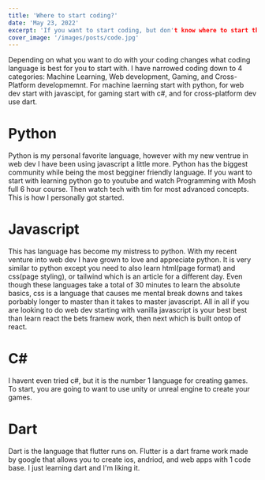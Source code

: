 ```yaml
---
title: 'Where to start coding?'
date: 'May 23, 2022'
excerpt: 'If you want to start coding, but don't know where to start this article is for you'
cover_image: '/images/posts/code.jpg'
---
```


Depending on what you want to do with your coding changes what coding language is best for you to start with. I have narrowed coding down to 4 categories: Machine Learning, Web development, Gaming, and Cross-Platform developmemnt. For machine laerning start with python, for web dev start with javascipt, for gaming start with c#, and for cross-platform dev use dart.

<h1>Python</h1>
Python is my personal favorite language, however with my new ventrue in web dev I have been using javascript a little more. Python has the biggest community while being the most begginer friendly language. If you want to start with learning python go to youtube and watch Programming with Mosh full 6 hour course. Then watch tech with tim for most advanced concepts. This is how I personally got started.

<h1>Javascript</h1>
This has language has become my mistress to python. With my recent venture into web dev I have grown to love and appreciate python. It is very similar to python except you need to also learn html(page format) and css(page styling), or tailwind which is an article for a different day. Even though these languages take a total of 30 minutes to learn the absolute basics, css is a language that causes me mental break downs and takes porbably longer to master than it takes to master javascript. All in all if you are looking to do web dev starting with vanilla javascript is your best best than learn react the bets framew work, then next which is built ontop of react.

<h1>C#</h1>
I havent even tried c#, but it is the number 1 language for creating games. To start, you are going to want to use unity or unreal engine to create your games.

<h1>Dart</h1>
Dart is the language that flutter runs on. Flutter is  a dart frame work made by google that allows you to create ios, andriod, and web apps with 1 code base. I just learning dart and I'm liking it. 